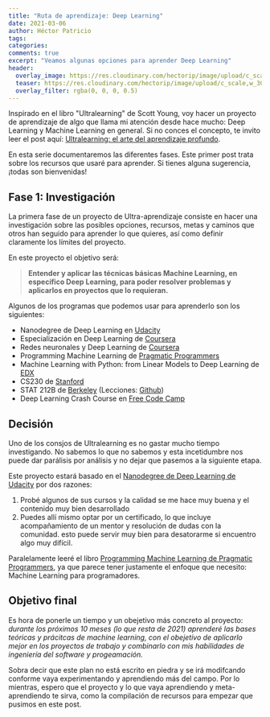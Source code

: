 ```yaml
---
title: "Ruta de aprendizaje: Deep Learning"
date: 2021-03-06
author: Héctor Patricio
tags:
categories:
comments: true
excerpt: "Veamos algunas opciones para aprender Deep Learning"
header:
  overlay_image: https://res.cloudinary.com/hectorip/image/upload/c_scale,w_956/v1615096252/space_ixlegm.png
  teaser: https://res.cloudinary.com/hectorip/image/upload/c_scale,w_300/v1615096252/space_ixlegm.png
  overlay_filter: rgba(0, 0, 0, 0.5)
---
```



Inspirado en el libro "Ultralearning" de Scott Young, voy hacer un proyecto de aprendizaje de algo que llama mi atención desde hace mucho: Deep Learning y Machine Learning en general. Si no conces el concepto, te invito leer el post aquí: [Ultralearning: el arte del aprendizaje profundo](/2019/08/13/lecciones-sobre-el-aprendizaje-de-manos-de-un-experto.html).

En esta serie documentaremos las diferentes fases. Este primer post trata sobre los recursos que usaré para aprender. Si tienes alguna sugerencia, ¡todas son bienvenidas!

## Fase 1: Investigación

La primera fase de un proyecto de Ultra-aprendizaje consiste en hacer una investigación sobre las posibles opciones, recursos, metas y caminos que otros han seguido para aprender lo que quieres, así como definir claramente los límites del proyecto.

En este proyecto el objetivo será:

> **Entender y aplicar las técnicas básicas  Machine Learning, en específico Deep Learning, para poder resolver problemas y aplicarlos en proyectos que lo requieran.**

Algunos de los programas que podemos usar para aprenderlo son los siguientes:

- Nanodegree de Deep Learning en [Udacity](https://www.udacity.com/course/deep-learning-nanodegree--nd101)
- Especialización en Deep Learning de [Coursera](https://www.coursera.org/specializations/deep-learning)
- Redes neuronales y Deep Learning de [Coursera](https://www.coursera.org/learn/neural-networks-deep-learning)
- Programming Machine Learning de [Pragmatic Programmers](https://pragprog.com/titles/pplearn/programming-machine-learning/)
- Machine Learning with Python: from Linear Models to Deep Learning de [EDX](https://www.edx.org/course/machine-learning-with-python-from-linear-models-to?index=product&queryID=66ef0e341d390841649ca12aaef6fd6b&position=1)
- CS230 de [Stanford](https://cs230.stanford.edu/syllabus/)
- STAT 212B de [Berkeley](https://bcourses.berkeley.edu/courses/1413088/assignments/syllabus) (Lecciones: [Github](https://github.com/joanbruna/stat212b))
- Deep Learning Crash Course en [Free Code Camp](https://youtu.be/VyWAvY2CF9c)


## Decisión

Uno de los consjos de Ultralearning es no gastar mucho tiempo investigando. No sabemos lo que no sabemos y esta incetidumbre nos puede dar parálisis por análisis y no dejar que pasemos a la siguiente etapa. 

Este proyecto estará basado en el [Nanodegree de Deep Learning de Udacity](https://www.udacity.com/course/deep-learning-nanodegree--nd101) por dos razones:

1. Probé algunos de sus cursos y la calidad se me hace muy buena y el contenido muy bien desarrollado
2. Puedes allí mismo optar por un certificado, lo que incluye acompañamiento de un mentor y resolución de dudas con la comunidad. esto puede servir muy bien para desatorarme si encuentro algo muy difícil.

Paralelamente leeré el libro [Programming Machine Learning de Pragmatic Programmers](https://pragprog.com/titles/pplearn/programming-machine-learning/), ya que parece tener justamente el enfoque que necesito: Machine Learning para programadores.

## Objetivo final

Es hora de ponerle un tiempo y un obejetivo más concreto al proyecto: _durante los próximos 10 meses (lo que resta de 2021) aprenderé las bases teóricas y prácitcas de machine learning, con el obejetivo de aplicarlo mejor en los proyectos de trabajo y combinarlo con mis habilidades de ingeniería del software y progeamación._


Sobra decir que este plan no está escrito en piedra y se irá modifcando conforme vaya experimentando y aprendiendo más del campo. Por lo mientras, espero que el proyecto y lo que vaya aprendiendo y meta-aprendiendo te sirva, como la compilación de recursos para empezar que pusimos en este post.
